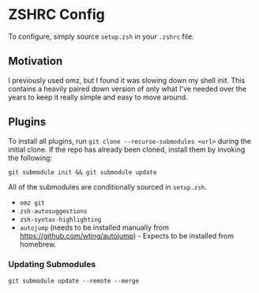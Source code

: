 # ZSHRC Config

To configure, simply source `setup.zsh` in your `.zshrc` file.

## Motivation

I previously used omz, but I found it was slowing down my shell init.
This contains a heavily paired down version of only what I've needed over the years to keep it really simple and easy to move around.

## Plugins

To install all plugins, run `git clone --recurse-submodules <url>` during the initial clone.
If the repo has already been cloned, install them by invoking the following:

```console
git submodule init && git submodule update
```

All of the submodules are conditionally sourced in `setup.zsh`.

- `omz git`
- `zsh-autosuggestions`
- `zsh-syntax-highlighting`
- `autojump` (needs to be installed manually from <https://github.com/wting/autojump>) - Expects to be installed from homebrew.

### Updating Submodules

```console
git submodule update --remote --merge
```
